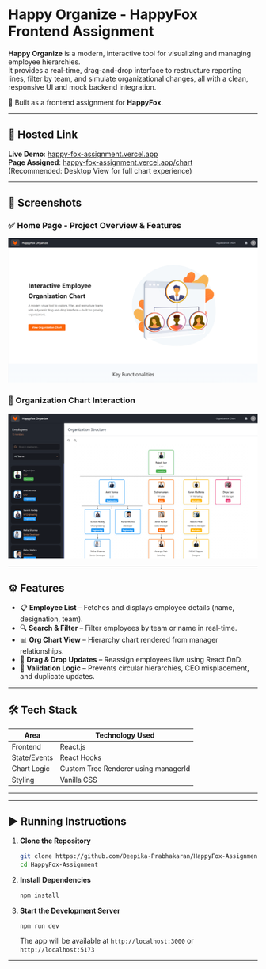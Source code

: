 # Happy Organize  - HappyFox Frontend Assignment

**Happy Organize** is a modern, interactive tool for visualizing and managing employee hierarchies.  
It provides a real-time, drag-and-drop interface to restructure reporting lines, filter by team, and simulate organizational changes, all with a clean, responsive UI and mock backend integration.

🎯 Built as a frontend assignment for **HappyFox**.

---

## 🔗 Hosted Link

**Live Demo**: [happy-fox-assignment.vercel.app](https://happy-fox-assignment.vercel.app/)  
**Page Assigned**: [happy-fox-assignment.vercel.app/chart](https://happy-fox-assignment.vercel.app/chart)  
(Recommended: Desktop View for full chart experience)

---

## 📸 Screenshots

### ✅ Home Page - Project Overview & Features

![Homepage Screenshot](homepage.png)

### 🧩 Organization Chart Interaction

![Org Chart Screenshot](chart.png)

---

## ⚙️ Features

- 📋 **Employee List** – Fetches and displays employee details (name, designation, team).
- 🔍 **Search & Filter** – Filter employees by team or name in real-time.
- 📊 **Org Chart View** – Hierarchy chart rendered from manager relationships.
- 🔄 **Drag & Drop Updates** – Reassign employees live using React DnD.
- 🚫 **Validation Logic** – Prevents circular hierarchies, CEO misplacement, and duplicate updates.

---

## 🛠️ Tech Stack

| Area             | Technology Used                |
|------------------|--------------------------------|
| Frontend         | React.js                       |
| State/Events     | React Hooks                    |
| Chart Logic      | Custom Tree Renderer using managerId |
| Styling          | Vanilla CSS                    |

---
---

## ▶️ Running Instructions

1. **Clone the Repository**
   ```bash
   git clone https://github.com/Deepika-Prabhakaran/HappyFox-Assignment.git
   cd HappyFox-Assignment
   ```

2. **Install Dependencies**
   ```bash
   npm install
   ```

3. **Start the Development Server**
   ```bash
   npm run dev
   ```

   The app will be available at `http://localhost:3000` or `http://localhost:5173`

---

